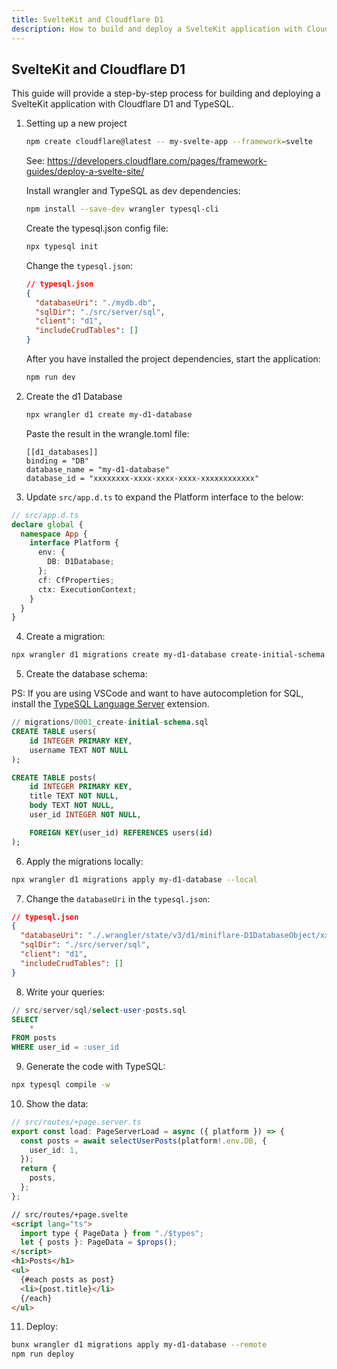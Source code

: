 ```yaml
---
title: SvelteKit and Cloudflare D1
description: How to build and deploy a SvelteKit application with Cloudflare D1 and TypeSQL
---
```


## SvelteKit and Cloudflare D1

This guide will provide a step-by-step process for building and deploying a SvelteKit application with Cloudflare D1 and TypeSQL.

1. Setting up a new project

   ```sh
   npm create cloudflare@latest -- my-svelte-app --framework=svelte
   ```

   See: https://developers.cloudflare.com/pages/framework-guides/deploy-a-svelte-site/

   Install wrangler and TypeSQL as dev dependencies:

   ```sh
   npm install --save-dev wrangler typesql-cli
   ```

   Create the typesql.json config file:

   ```sh
   npx typesql init
   ```

   Change the `typesql.json`:

   ```json
   // typesql.json
   {
     "databaseUri": "./mydb.db",
     "sqlDir": "./src/server/sql",
     "client": "d1",
     "includeCrudTables": []
   }
   ```

   After you have installed the project dependencies, start the application:

   ```sh
   npm run dev
   ```

2. Create the d1 Database

   ```sh
   npx wrangler d1 create my-d1-database
   ```

   Paste the result in the wrangle.toml file:

   ```
   [[d1_databases]]
   binding = "DB"
   database_name = "my-d1-database"
   database_id = "xxxxxxxx-xxxx-xxxx-xxxx-xxxxxxxxxxxx"
   ```

3. Update `src/app.d.ts` to expand the Platform interface to the below:

```ts
// src/app.d.ts
declare global {
  namespace App {
    interface Platform {
      env: {
        DB: D1Database;
      };
      cf: CfProperties;
      ctx: ExecutionContext;
    }
  }
}
```

4. Create a migration:

```sh
npx wrangler d1 migrations create my-d1-database create-initial-schema
```

5. Create the database schema:

PS: If you are using VSCode and want to have autocompletion for SQL, install the [TypeSQL Language Server](https://marketplace.visualstudio.com/manage/publishers/wsporto/extensions/typesql-language-server/hub?_a=acquisition) extension.

```sql
// migrations/0001_create-initial-schema.sql
CREATE TABLE users(
    id INTEGER PRIMARY KEY,
    username TEXT NOT NULL
);

CREATE TABLE posts(
    id INTEGER PRIMARY KEY,
    title TEXT NOT NULL,
    body TEXT NOT NULL,
    user_id INTEGER NOT NULL,

    FOREIGN KEY(user_id) REFERENCES users(id)
);
```

6. Apply the migrations locally:

```sh
npx wrangler d1 migrations apply my-d1-database --local
```

7. Change the `databaseUri` in the `typesql.json`:

```json
// typesql.json
{
  "databaseUri": "./.wrangler/state/v3/d1/miniflare-D1DatabaseObject/xxxxxxxxxxxxxxxxxxxxxxxxxxxxxxxxxxxxxxxxxxxxxxxxxxxxxxxxxxxxxxxxxxxxxxxxxxxxxxxx.sqlite",
  "sqlDir": "./src/server/sql",
  "client": "d1",
  "includeCrudTables": []
}
```

8. Write your queries:

```sql
// src/server/sql/select-user-posts.sql
SELECT
    *
FROM posts
WHERE user_id = :user_id
```

9. Generate the code with TypeSQL:

```sh
npx typesql compile -w
```

10. Show the data:

```ts
// src/routes/+page.server.ts
export const load: PageServerLoad = async ({ platform }) => {
  const posts = await selectUserPosts(platform!.env.DB, {
    user_id: 1,
  });
  return {
    posts,
  };
};
```

```html
// src/routes/+page.svelte
<script lang="ts">
  import type { PageData } from "./$types";
  let { posts }: PageData = $props();
</script>
<h1>Posts</h1>
<ul>
  {#each posts as post}
  <li>{post.title}</li>
  {/each}
</ul>
```

11. Deploy:

```sh
bunx wrangler d1 migrations apply my-d1-database --remote
npm run deploy
```
